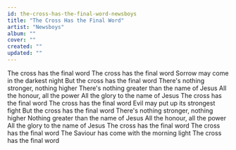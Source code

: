 ```yaml
---
id: the-cross-has-the-final-word-newsboys
title: "The Cross Has the Final Word"
artist: "Newsboys"
album: ""
cover: ""
created: ""
updated: ""
---
```


The cross has the final word
The cross has the final word
Sorrow may come in the darkest night
But the cross has the final word
There's nothing stronger, nothing higher
There's nothing greater than the name of Jesus
All the honour, all the power
All the glory to the name of Jesus
The cross has the final word
The cross has the final word
Evil may put up its strongest fight
But the cross has the final word
There's nothing stronger, nothing higher
Nothing greater than the name of Jesus
All the honour, all the power
All the glory to the name of Jesus
The cross has the final word
The cross has the final word
The Saviour has come with the morning light
The cross has the final word